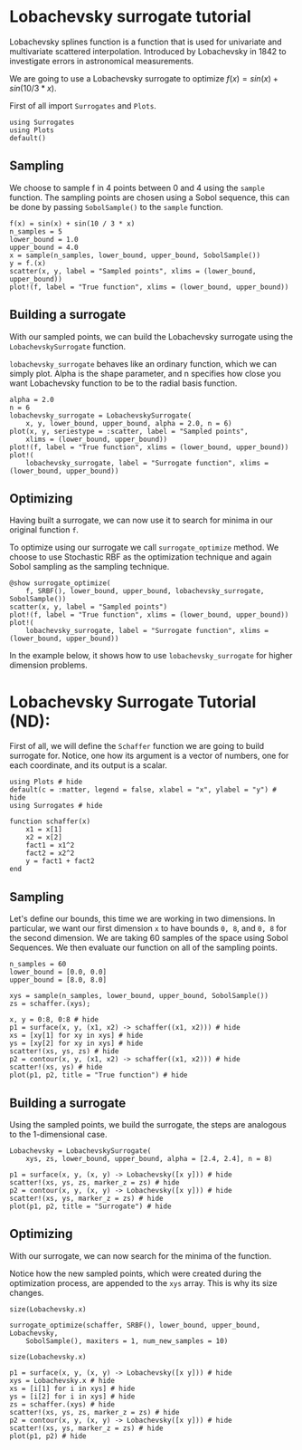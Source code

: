 # Lobachevsky surrogate tutorial

Lobachevsky splines function is a function that is used for univariate and multivariate scattered interpolation. Introduced by Lobachevsky in 1842 to investigate errors in astronomical measurements.

We are going to use a Lobachevsky surrogate to optimize $f(x)=sin(x)+sin(10/3 * x)$.

First of all import `Surrogates` and `Plots`.

```@example LobachevskySurrogate_tutorial
using Surrogates
using Plots
default()
```

## Sampling

We choose to sample f in 4 points between 0 and 4 using the `sample` function. The sampling points are chosen using a Sobol sequence, this can be done by passing `SobolSample()` to the `sample` function.

```@example LobachevskySurrogate_tutorial
f(x) = sin(x) + sin(10 / 3 * x)
n_samples = 5
lower_bound = 1.0
upper_bound = 4.0
x = sample(n_samples, lower_bound, upper_bound, SobolSample())
y = f.(x)
scatter(x, y, label = "Sampled points", xlims = (lower_bound, upper_bound))
plot!(f, label = "True function", xlims = (lower_bound, upper_bound))
```

## Building a surrogate

With our sampled points, we can build the Lobachevsky surrogate using the `LobachevskySurrogate` function.

`lobachevsky_surrogate` behaves like an ordinary function, which we can simply plot. Alpha is the shape parameter, and n specifies how close you want Lobachevsky function to be to the radial basis function.

```@example LobachevskySurrogate_tutorial
alpha = 2.0
n = 6
lobachevsky_surrogate = LobachevskySurrogate(
    x, y, lower_bound, upper_bound, alpha = 2.0, n = 6)
plot(x, y, seriestype = :scatter, label = "Sampled points",
    xlims = (lower_bound, upper_bound))
plot!(f, label = "True function", xlims = (lower_bound, upper_bound))
plot!(
    lobachevsky_surrogate, label = "Surrogate function", xlims = (lower_bound, upper_bound))
```

## Optimizing

Having built a surrogate, we can now use it to search for minima in our original function `f`.

To optimize using our surrogate we call `surrogate_optimize` method. We choose to use Stochastic RBF as the optimization technique and again Sobol sampling as the sampling technique.

```@example LobachevskySurrogate_tutorial
@show surrogate_optimize(
    f, SRBF(), lower_bound, upper_bound, lobachevsky_surrogate, SobolSample())
scatter(x, y, label = "Sampled points")
plot!(f, label = "True function", xlims = (lower_bound, upper_bound))
plot!(
    lobachevsky_surrogate, label = "Surrogate function", xlims = (lower_bound, upper_bound))
```

In the example below, it shows how to use `lobachevsky_surrogate` for higher dimension problems.

# Lobachevsky Surrogate Tutorial (ND):

First of all, we will define the `Schaffer` function we are going to build surrogate for. Notice, one how its argument is a vector of numbers, one for each coordinate, and its output is a scalar.

```@example LobachevskySurrogate_ND
using Plots # hide
default(c = :matter, legend = false, xlabel = "x", ylabel = "y") # hide
using Surrogates # hide

function schaffer(x)
    x1 = x[1]
    x2 = x[2]
    fact1 = x1^2
    fact2 = x2^2
    y = fact1 + fact2
end
```

## Sampling

Let's define our bounds, this time we are working in two dimensions. In particular, we want our first dimension `x` to have bounds `0, 8`, and `0, 8` for the second dimension. We are taking 60 samples of the space using Sobol Sequences. We then evaluate our function on all of the sampling points.

```@example LobachevskySurrogate_ND
n_samples = 60
lower_bound = [0.0, 0.0]
upper_bound = [8.0, 8.0]

xys = sample(n_samples, lower_bound, upper_bound, SobolSample())
zs = schaffer.(xys);
```

```@example LobachevskySurrogate_ND
x, y = 0:8, 0:8 # hide
p1 = surface(x, y, (x1, x2) -> schaffer((x1, x2))) # hide
xs = [xy[1] for xy in xys] # hide
ys = [xy[2] for xy in xys] # hide
scatter!(xs, ys, zs) # hide
p2 = contour(x, y, (x1, x2) -> schaffer((x1, x2))) # hide
scatter!(xs, ys) # hide
plot(p1, p2, title = "True function") # hide
```

## Building a surrogate

Using the sampled points, we build the surrogate, the steps are analogous to the 1-dimensional case.

```@example LobachevskySurrogate_ND
Lobachevsky = LobachevskySurrogate(
    xys, zs, lower_bound, upper_bound, alpha = [2.4, 2.4], n = 8)
```

```@example LobachevskySurrogate_ND
p1 = surface(x, y, (x, y) -> Lobachevsky([x y])) # hide
scatter!(xs, ys, zs, marker_z = zs) # hide
p2 = contour(x, y, (x, y) -> Lobachevsky([x y])) # hide
scatter!(xs, ys, marker_z = zs) # hide
plot(p1, p2, title = "Surrogate") # hide
```

## Optimizing

With our surrogate, we can now search for the minima of the function.

Notice how the new sampled points, which were created during the optimization process, are appended to the `xys` array.
This is why its size changes.

```@example LobachevskySurrogate_ND
size(Lobachevsky.x)
```

```@example LobachevskySurrogate_ND
surrogate_optimize(schaffer, SRBF(), lower_bound, upper_bound, Lobachevsky,
    SobolSample(), maxiters = 1, num_new_samples = 10)
```

```@example LobachevskySurrogate_ND
size(Lobachevsky.x)
```

```@example LobachevskySurrogate_ND
p1 = surface(x, y, (x, y) -> Lobachevsky([x y])) # hide
xys = Lobachevsky.x # hide
xs = [i[1] for i in xys] # hide
ys = [i[2] for i in xys] # hide
zs = schaffer.(xys) # hide
scatter!(xs, ys, zs, marker_z = zs) # hide
p2 = contour(x, y, (x, y) -> Lobachevsky([x y])) # hide
scatter!(xs, ys, marker_z = zs) # hide
plot(p1, p2) # hide
```
